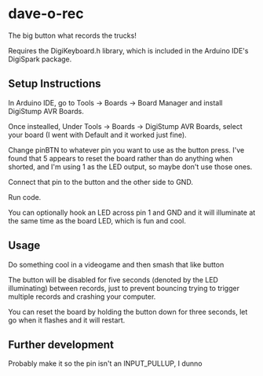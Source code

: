 # dave-o-rec
The big button what records the trucks!

Requires the DigiKeyboard.h library, which is included in the Arduino IDE's DigiSpark package.

## Setup Instructions
In Arduino IDE, go to Tools -> Boards -> Board Manager and install DigiStump AVR Boards.

Once instealled, Under Tools -> Boards -> DigiStump AVR Boards, select your board (I went with Default and it worked just fine).

Change pinBTN to whatever pin you want to use as the button press. I've found that 5 appears to reset the board rather than do anything when shorted, and I'm using 1 as the LED output, so maybe don't use those ones.

Connect that pin to the button and the other side to GND.

Run code.

You can optionally hook an LED across pin 1 and GND and it will illuminate at the same time as the board LED, which is fun and cool.

## Usage
Do something cool in a videogame and then smash that like button

The button will be disabled for five seconds (denoted by the LED illuminating) between records, just to prevent bouncing trying to trigger multiple records and crashing your computer.

You can reset the board by holding the button down for three seconds, let go when it flashes and it will restart.

## Further development
Probably make it so the pin isn't an INPUT_PULLUP, I dunno
